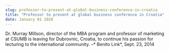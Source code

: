 ```yaml
---
slug: professor-to-present-at-global-business-conference-in-croatia
title: "Professor to present at global business conference in Croatia"
date: January 01 2020
---
```


<p>Dr. Murray Millson, director of the MBA program and professor of marketing at CSUMB is leaving for Dubrovnic, Croatia, to continue his passion for lecturing to the international community. –* Benito Link*, Sept. 23, 2014
</p>
